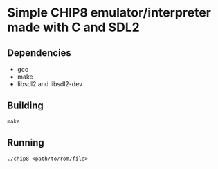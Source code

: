 # Simple CHIP8 emulator/interpreter made with C and SDL2

## Dependencies
* gcc
* make
* libsdl2 and libsdl2-dev

## Building
`make`

## Running
`./chip8 <path/to/rom/file>`
